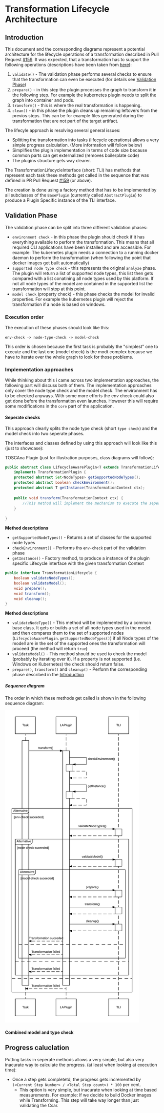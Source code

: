 # Transformation Lifecycle Architecture

## Introduction

This document and the corresponding diagrams represent a potential architecture for the lifecycle operations of a transformation described in Pull Request [#159](https://github.com/StuPro-TOSCAna/TOSCAna/pull/159). It was expected, that a transformation has to support the following operations (descriptions have been taken from [here](transformation-lifecycle.md)):

1. `validate()` - The validation phase performs several checks to ensure that the transformation can even be executed (for details see [Validation Phase](#validation-phase))
3. `prepare()` - in this step the plugin processes the graph to transform it in the following step. For example the kubernetes plugin needs to split the graph into container and pods.
4. `transform()` - this is where the real transformation is happening.
5. `clean()` - in this phase the plugin cleans up remaining leftovers from the previos steps. This can be for example files generated during the transformation that are not part of the target artifact.

The lifecyle approach is resolving several general issues:

- Splitting the transformation into tasks (lifecycle operations) allows a very simple progress calculation. (More information will follow below)
- Simplifies the plugin implementation in terms of code size because common parts can get externalized (removes boilerplate code)
- The plugins structure gets way clearer.

The TransformationLifecycleInterface (short: TLI) has methods that represent each task these methods get called in the sequence that was defined in PR Pull Request [#159](https://github.com/StuPro-TOSCAna/TOSCAna/pull/159) (or above).

The creation is done using a factory method that has to be implemented by all subclasses of the `BasePlugin` (currently called `AbstractPlugin`) to produce a Plugin Specific instance of the TLI interface.

## Validation Phase

The validation phase can be split into three different validation phases:
- `environment check` - in this phase the plugin should check if it has everything available to perform the transformation. This means that all required CLI applications have been installed and are accessible. For example: The kubernetes plugin needs a connection to a running docker daemon to perform the transformation (when following the point that docker images get built automatically)
- `supported node type check` - this represents the original `analyze` phase. The plugin will return a list of supported node types, this list then gets compared with a list conatining all node types used by this platform. If not all node types of the model are contained in the supported list the transformation will stop at this point.
- `model check` (property check) - this phase checks the model for invalid properties. For example the kubernetes plugin will reject the transformation if a node is based on windows. 

### Execution order

The execution of these phases should look like this:

`env-check -> node-type-check -> model-check`

This order is chosen because the first task is probably the "simplest" one to execute and the last one (model check) is the modt complex because we have to iterate over the whole graph to look for those problems. 

### Implementation approaches

While thinking about this i came across two implementation approaches, the following part will discuss both of them. The implementation approaches only cover the node type check and the model check. The environment has to be checked anyways. With some more efforts the env check could also get done before the transformation even launches. However this will require some modifications in the `core` part of the application. 

#### Seperate checks

This approach clearly splits the node type check (short `type check`) and the model check into two seperate phases. 

The interfaces and classes defined by using this approach will look like this (just to showcase):

TOSCAna Plugin (just for illustration purposes, class diagrams will follow):
```java
public abstract class LifecycleAwarePlugin<T extends TransformationLifecycle>
    implements TransformationPlugin {
    protected abstract Set<NodeTypes> getSupportedNodeTypes();
    protected abstract boolean checkEnvironment();
    protected abstract T getInstance(TransformationContext ctx);

    public void transform(TransformationContext ctx) {
        //This method will implement the mechanism to execute the seperate phases
    }

} 
```
**Method descriptions**
- `getSupportedNodeTypes()` - Returns a set of classes for the supported node types
- `checkEnvironment()` - Performs ths `env-check` part of the validation phase
- `getInstance()` - Factory method, to produce a instance of the plugin specific Lifecycle interface with the given transformation Context

```java
public interface TransformationLifecycle {
    boolean validateNodeTypes();
    boolean validateModel();
    void prepare();
    void transform();
    void cleanup();
}
```
**Method descriptions**
- `validateNodeType()` - This method will be implemented by a common base class. It gets or builds a set of all node types used in the model. and then compares them to the set of supported nodes (`LifecycleAwarePlugin.getSupportedNodeTypes()`) if all Node types of the modell are in the set of the supported ones the transformation will proceed (the method will return `true`)
- `validateModel()` - This method should be used to check the model (probably by iterating over it). If a property is not supported (i.e. Windows on Kubernetes) the check should return false.
- `prepare()`, `transform()` and `cleanup()` - Perform the corresponding phase described in the [Introduction](#introduction)  

##### Sequence diagram

The order in which these methods get called is shown in the following sequence diagram:

![](diagrams/seperate-validation-sequence-diagram.png)

#### Combined model and type check

## Progress caluclation

Putting tasks in seperate methods allows a very simple, but also very inacurate way to calculate the progress. (at least when looking at execution time):

- Once a step gets completetd, the progress gets incremented by `(<Current Step Number> / <Total Step count>) * 100` per cent.
    - This option is very simple, but inacurate when looking at time based measurements. For example: If we decide to build Docker images while Transforming. This step will take way longer than just validating the Csar.

